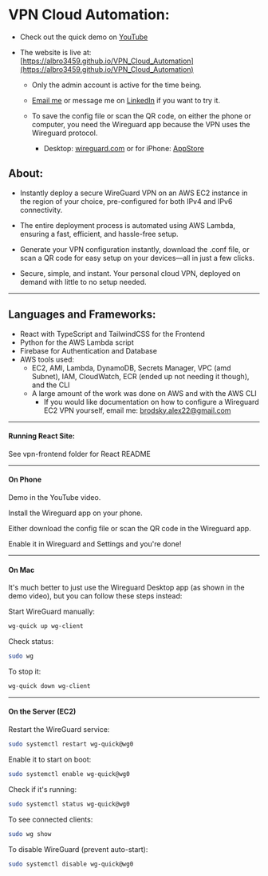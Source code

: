 # VPN Cloud Automation:

* Check out the quick demo on [YouTube](https://youtu.be/Zpeojm-HI8g)

* The website is live at: [https://albro3459.github.io/VPN_Cloud_Automation](https://albro3459.github.io/VPN_Cloud_Automation)

  * Only the admin account is active for the time being.
 
  * [Email me](mailto:brodsky.alex22@gmail.com) or message me on [LinkedIn](https://www.linkedin.com/in/brodsky-alex22/) if you want to try it.

  * To save the config file or scan the QR code, on either the phone or computer, you need the Wireguard app because the VPN uses the Wireguard protocol.
    * Desktop: [wireguard.com](https://www.wireguard.com/install/) or for iPhone: [AppStore](https://apps.apple.com/us/app/wireguard/id1441195209)

## About: 

 * Instantly deploy a secure WireGuard VPN on an AWS EC2 instance in the region of your choice, pre-configured for both IPv4 and IPv6 connectivity.

 * The entire deployment process is automated using AWS Lambda, ensuring a fast, efficient, and hassle-free setup.

 * Generate your VPN configuration instantly, download the .conf file, or scan a QR code for easy setup on your devices—all in just a few clicks.

 * Secure, simple, and instant. Your personal cloud VPN, deployed on demand with little to no setup needed.

---
 
## Languages and Frameworks:
   * React with TypeScript and TailwindCSS for the Frontend
   * Python for the AWS Lambda script
   * Firebase for Authentication and Database
   * AWS tools used:
     * EC2, AMI, Lambda, DynamoDB, Secrets Manager, VPC (amd Subnet), IAM, CloudWatch, ECR (ended up not needing it though), and the CLI
     * A large amount of the work was done on AWS and with the AWS CLI
       * If you would like documentation on how to configure a Wireguard EC2 VPN yourself, email me: [brodsky.alex22@gmail.com](brodsky.alex22@gmail.com)
      
---

#### Running React Site:

See vpn-frontend folder for React README

---

#### On Phone

Demo in the YouTube video.

Install the Wireguard app on your phone.

Either download the config file or scan the QR code in the Wireguard app.

Enable it in Wireguard and Settings and you're done!

---

#### On Mac

It's much better to just use the Wireguard Desktop app (as shown in the demo video), but you can follow these steps instead:

Start WireGuard manually:
```sh
wg-quick up wg-client
```

Check status:
```sh
sudo wg
```

To stop it:
```sh
wg-quick down wg-client
```

---

#### On the Server (EC2)

Restart the WireGuard service:
```sh
sudo systemctl restart wg-quick@wg0
```

Enable it to start on boot:
```sh
sudo systemctl enable wg-quick@wg0
```

Check if it's running:
```sh
sudo systemctl status wg-quick@wg0
```

To see connected clients:
```sh
sudo wg show
```

To disable WireGuard (prevent auto-start):
```sh
sudo systemctl disable wg-quick@wg0
```
